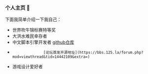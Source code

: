 ### 个人主页 👋

下面我简单介绍一下我自己：
- 世界吹牛锦标赛特等奖
- 大洪水难民幸存者
- 中文脚本引擎开发者  [github仓库](https://github.com/luodua/Chinese-Script-Engine/)
-                   [论坛首发开源地址](https://bbs.125.la/forum.php?mod=viewthread&tid=14442109&extra=)
- 游戏设计爱好者
